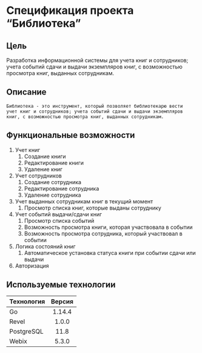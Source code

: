 # Спецификация проекта “Библиотека”

## Цель

   Разработка информационной системы для учета книг и сотрудников; 
   учета событий сдачи и выдачи экземпляров книг, с возможностью просмотра 
   книг, выданных сотрудникам.

## Описание

    Библиотека - это инструмент, который позволяет библиотекарю вести 
    учет книг и сотрудников; учета событий сдачи и выдачи экземпляров 
    книг, с возможностью просмотра книг, выданных сотрудникам.

## Функциональные возможности

1. Учет книг
   1. Создание книги
   2. Редактирование книги
   3. Удаление книг
2. Учет сотрудников
   1. Создание сотрудника
   2. Редактирование сотрудника
   3. Удаление сотрудника
3. Учет выданных сотрудникам книг в текущий момент
   1. Просмотр списка книг, которые выданы сотруднику
4. Учет событий выдачи/сдачи книг
   1. Просмотр списка событий
   2. Возможность просмотра книги, которая участвовала в событии
   3. Возможность просмотра сотрудника, который участвовал в событии
5. Логика состояний книг
   1. Автоматическое установка статуса книги при событии сдачи или выдачи
6. Авторизация

## Используемые технологии

| Технология    | Версия    |
| ------------- |:---------:|
| Go            | 1.14.4    |
| Revel         | 1.0.0     |
| PostgreSQL    | 11.8      |
| Webix         | 5.3.0     |